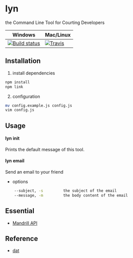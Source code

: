 # lyn
the Command Line Tool for Courting Developers

Windows        | Mac/Linux
-------------- | ------------
[![Build status](https://ci.appveyor.com/api/projects/status/tijpagmaxb80rnul/branch/master?svg=true)](https://ci.appveyor.com/project/thechunsik/git)| [![Travis](http://img.shields.io/travis/thechunsik/lyn.svg?style=flat)](https://travis-ci.org/thechunsik/lyn)

## Installation

  1. install dependencies
  ```bash
  npm install
  npm link
  ```

  2. configuration
  ```bash
  mv config.example.js config.js
  vim config.js
  ```

## Usage

#### lyn init
Prints the default message of this tool.

#### lyn email
Send an email to your friend

- options

```bash
    --subject, -s         the subject of the email
    --message, -m         the body content of the email
```

## Essential
  - [Mandrill API](https://mandrillapp.com)

## Reference
  - [dat](https://github.com/maxogden/dat)
